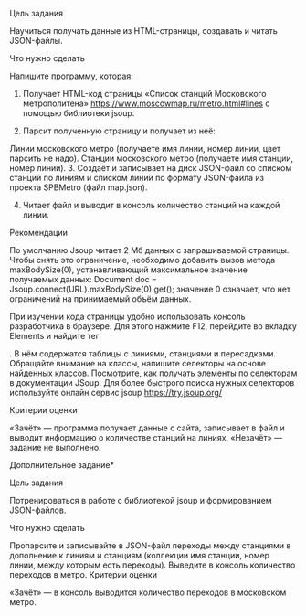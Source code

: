 Цель задания

Научиться получать данные из HTML-страницы, создавать и читать JSON-файлы.

Что нужно сделать

Напишите программу, которая:

1. Получает HTML-код страницы «Список станций Московского метрополитена» https://www.moscowmap.ru/metro.html#lines с помощью библиотеки jsoup.

2. Парсит полученную страницу и получает из неё: 

Линии московского метро (получаете имя линии, номер линии, цвет парсить не надо).
Станции московского метро (получаете имя станции, номер линии).
3. Создаёт и записывает на диск JSON-файл со списком станций по линиям и списком линий по формату JSON-файла из проекта SPBMetro (файл map.json).

4. Читает файл и выводит в консоль количество станций на каждой линии.

Рекомендации

По умолчанию Jsoup читает 2 Мб данных с запрашиваемой страницы. Чтобы снять это ограничение, необходимо добавить вызов метода maxBodySize(0), устанавливающий максимальное значение получаемых данных:
Document doc = Jsoup.connect(URL).maxBodySize(0).get();
значение 0 означает, что нет ограничений на принимаемый объём данных.

При изучении кода страницы удобно использовать консоль разработчика в браузере. Для этого нажмите F12, перейдите во вкладку Elements и найдите тег <div id="metrodata">. В нём содержатся таблицы с линиями, станциями и пересадками. Обращайте внимание на классы, напишите селекторы на основе найденных классов. Посмотрите, как получать элементы по селекторам в документации JSoup.
Для более быстрого поиска нужных селекторов используйте онлайн сервис jsoup https://try.jsoup.org/
 

Критерии оценки

«Зачёт» — программа получает данные с сайта, записывает в файл и выводит информацию о  количестве станций на линиях.
«Незачёт» — задание не выполнено.



Дополнительное задание*

Цель задания

Потренироваться в работе с библиотекой jsoup и формированием JSON-файлов.

Что нужно сделать

Пропарсите и записывайте в JSON-файл переходы между станциями в дополнение к линиям и станциям (коллекции имя станции, номер линии, между которым есть переходы).
Выведите в консоль количество переходов в метро.
Критерии оценки

«Зачёт» — в консоль выводится количество переходов в московском метро.
